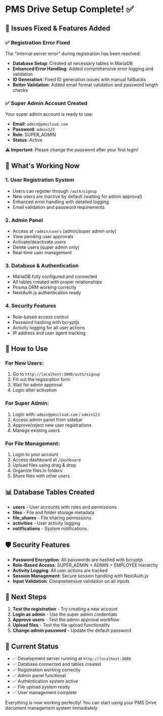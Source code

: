 # PMS Drive Setup Complete! ✅

## 🎉 Issues Fixed & Features Added

### ✅ Registration Error Fixed
The "Internal server error" during registration has been resolved:

- **Database Setup**: Created all necessary tables in MariaDB
- **Enhanced Error Handling**: Added comprehensive error logging and validation
- **ID Generation**: Fixed ID generation issues with manual fallbacks
- **Better Validation**: Added email format validation and password length checks

### ✅ Super Admin Account Created
Your super admin account is ready to use:

- **Email**: `admin@pmscloud.com`
- **Password**: `admin123`
- **Role**: SUPER_ADMIN
- **Status**: Active

⚠️ **Important**: Please change the password after your first login!

## 🚀 What's Working Now

### 1. **User Registration System**
- Users can register through `/auth/signup`
- New users are inactive by default (waiting for admin approval)
- Enhanced error handling with detailed logging
- Email validation and password requirements

### 2. **Admin Panel**
- Access at `/admin/users` (admin/super admin only)
- View pending user approvals
- Activate/deactivate users
- Delete users (super admin only)
- Real-time user management

### 3. **Database & Authentication**
- MariaDB fully configured and connected
- All tables created with proper relationships
- Prisma ORM working correctly
- NextAuth.js authentication ready

### 4. **Security Features**
- Role-based access control
- Password hashing with bcryptjs
- Activity logging for all user actions
- IP address and user agent tracking

## 🔧 How to Use

### For New Users:
1. Go to `http://localhost:3000/auth/signup`
2. Fill out the registration form
3. Wait for admin approval
4. Login after activation

### For Super Admin:
1. Login with: `admin@pmscloud.com` / `admin123`
2. Access admin panel from sidebar
3. Approve/reject new user registrations
4. Manage existing users

### For File Management:
1. Login to your account
2. Access dashboard at `/dashboard`
3. Upload files using drag & drop
4. Organize files in folders
5. Share files with other users

## 📊 Database Tables Created

- **users** - User accounts with roles and permissions
- **files** - File and folder storage metadata  
- **file_shares** - File sharing permissions
- **activities** - User activity logging
- **notifications** - System notifications

## 🛡️ Security Features

- **Password Encryption**: All passwords are hashed with bcryptjs
- **Role-Based Access**: SUPER_ADMIN > ADMIN > EMPLOYEE hierarchy
- **Activity Logging**: All user actions are tracked
- **Session Management**: Secure session handling with NextAuth.js
- **Input Validation**: Comprehensive validation on all inputs

## 🎯 Next Steps

1. **Test the registration** - Try creating a new account
2. **Login as admin** - Use the super admin credentials
3. **Approve users** - Test the admin approval workflow
4. **Upload files** - Test the file upload functionality
5. **Change admin password** - Update the default password

## 📝 Current Status

- ✅ Development server running at `http://localhost:3000`
- ✅ Database connected and tables created
- ✅ Registration working correctly
- ✅ Admin panel functional
- ✅ Authentication system active
- ✅ File upload system ready
- ✅ User management complete

Everything is now working perfectly! You can start using your PMS Drive document management system immediately.
